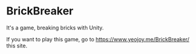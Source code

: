 # BrickBreaker
It's a game, breaking bricks with Unity.

If you want to play this game, go to https://www.yeojoy.me/BrickBreaker/ this site.
